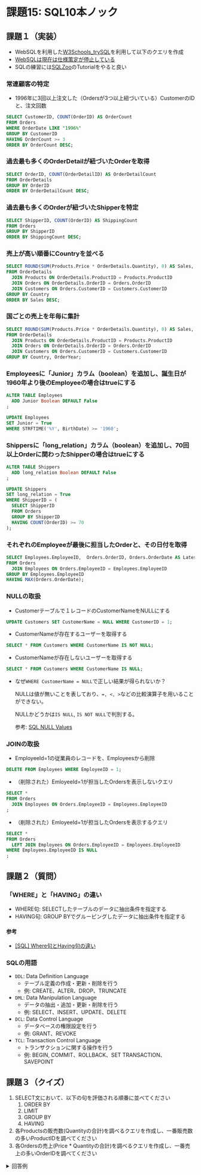 # 課題15: SQL10本ノック

## 課題１（実装）

- WebSQLを利用した[W3Schools_trySQL](https://www.w3schools.com/sql/trysql.asp?filename=trysql_select_all)を利用して以下のクエリを作成
- [WebSQLは現在は仕様策定が停止している](https://www.w3.org/TR/webdatabase/#status-of-this-document)
- SQLの練習には[SQLZoo](https://sqlzoo.net/wiki/SQL_Tutorial/ja)のTutorialをやると良い

### 常連顧客の特定
- 1996年に3回以上注文した（Ordersが3つ以上紐づいている）CustomerのIDと、注文回数
```sql
SELECT CustomerID, COUNT(OrderID) AS OrderCount 
FROM Orders
WHERE OrderDate LIKE "1996%" 
GROUP BY CustomerID 
HAVING OrderCount >= 3 
ORDER BY OrderCount DESC;
```


### 過去最も多くのOrderDetailが紐づいたOrderを取得
```sql
SELECT OrderID, COUNT(OrderDetailID) AS OrderDetailCount 
FROM OrderDetails 
GROUP BY OrderID 
ORDER BY OrderDetailCount DESC;
```


### 過去最も多くのOrderが紐づいたShipperを特定
```sql
SELECT ShipperID, COUNT(OrderID) AS ShippingCount 
FROM Orders 
GROUP BY ShipperID 
ORDER BY ShippingCount DESC;
```


### 売上が高い順番にCountryを並べる
```SQL
SELECT ROUND(SUM(Products.Price * OrderDetails.Quantity), 0) AS Sales, Customers.Country AS Country
FROM OrderDetails
  JOIN Products ON OrderDetails.ProductID = Products.ProductID
  JOIN Orders ON OrderDetails.OrderID = Orders.OrderID
  JOIN Customers ON Orders.CustomerID = Customers.CustomerID
GROUP BY Country
ORDER BY Sales DESC;
```


### 国ごとの売上を年毎に集計
```sql
SELECT ROUND(SUM(Products.Price * OrderDetails.Quantity), 0) AS Sales, STRFTIME('%Y', Orders.OrderDate) AS OrderYear, Customers.Country AS Country
FROM OrderDetails
  JOIN Products ON OrderDetails.ProductID = Products.ProductID
  JOIN Orders ON OrderDetails.OrderID = Orders.OrderID
  JOIN Customers ON Orders.CustomerID = Customers.CustomerID
GROUP BY Country, OrderYear;
```



### Employeesに「Junior」カラム（boolean）を追加し、誕生日が1960年より後のEmployeeの場合はtrueにする
```sql
ALTER TABLE Employees 
  ADD Junior Boolean DEFAULT False
;

UPDATE Employees
SET Junior = True
WHERE STRFTIME('%Y', BirthDate) >= '1960';
```


### Shippersに「long_relation」カラム（boolean）を追加し、70回以上Orderに関わったShipperの場合はtrueにする
```sql
ALTER TABLE Shippers 
  ADD long_relation Boolean DEFAULT False
;

UPDATE Shippers
SET long_relation = True
WHERE ShipperID = (
  SELECT ShipperID
  FROM Orders 
  GROUP BY ShipperID 
  HAVING COUNT(OrderID) >= 70
);
```


### それぞれのEmployeeが最後に担当したOrderと、その日付を取得
```sql
SELECT Employees.EmployeeID,  Orders.OrderID, Orders.OrderDate AS LatestOrderDate
FROM Orders
  JOIN Employees ON Orders.EmployeeID = Employees.EmployeeID
GROUP BY Employees.EmployeeID
HAVING MAX(Orders.OrderDate);
```


### NULLの取扱
- Customerテーブルで１レコードのCustomerNameをNULLにする

```sql
UPDATE Customers SET CustomerName = NULL WHERE CustomerID = 1;
```

- CustomerNameが存在するユーザーを取得する

```sql
SELECT * FROM Customers WHERE CustomerName IS NOT NULL;
```

- CustomerNameが存在しないユーザーを取得する
```sql
SELECT * FROM Customers WHERE CustomerName IS NULL;
```

- なぜ`WHERE CustomerName = NULL`で正しい結果が得られないか？

  NULLは値が無いことを表しており、`=, <, >`などの比較演算子を用いることができない。

  NULLかどうかは`IS NULL`, `IS NOT NULL`で判別する。

  参考: [SQL NULL Values](https://www.w3schools.com/sql/sql_null_values.asp)


### JOINの取扱
- EmployeeId=1の従業員のレコードを、Employeesから削除
```sql
DELETE FROM Employees WHERE EmployeeID = 1;
```

- （削除された）EmloyeeId=1が担当したOrdersを表示しないクエリ
```sql
SELECT *
FROM Orders 
  JOIN Employees ON Orders.EmployeeID = Employees.EmployeeID
;
```

- （削除された）EmloyeeId=1が担当したOrdersを表示するクエリ
```sql
SELECT *
FROM Orders 
  LEFT JOIN Employees ON Orders.EmployeeID = Employees.EmployeeID
WHERE Employees.EmployeeID IS NULL
;
```

## 課題２（質問）

### 「WHERE」と「HAVING」の違い
  - WHERE句: SELECTしたテーブルのデータに抽出条件を指定する
  - HAVING句: GROUP BYでグルーピングしたデータに抽出条件を指定する
#### 参考
- [[SQL] Where句とHaving句の違い](https://dev.classmethod.jp/articles/difference-where-and-having/)

### SQLの用語
  - `DDL`: Data Definition Language
    - テーブル定義の作成・更新・削除を行う
    - 例: CREATE、ALTER、DROP、TRUNCATE
  - `DML`: Data Manipulation Language
    - データの抽出・追加・更新・削除を行う
    - 例: SELECT、INSERT、UPDATE、DELETE
  - `DCL`: Data Control Language
    - データベースの権限設定を行う
    - 例: GRANT、REVOKE
  - `TCL`: Transaction Control Language
    - トランザクションに関する操作を行う
    - 例: BEGIN, COMMIT、ROLLBACK、SET TRANSACTION、SAVEPOINT


## 課題３（クイズ）

1. SELECT文において、以下の句を評価される順番に並べてください
   1. ORDER BY
   2. LIMIT
   3. GROUP BY
   4. HAVING
2. 各Productsの販売数(Quantityの合計)を調べるクエリを作成し、一番販売数の多いProductIDを調べてください
3. 各Ordersの売上(Price * Quantityの合計)を調べるクエリを作成し、一番売上の多いOrderIDを調べてください
<details>
  <summary>回答例</summary>

1. GROUP BY, HAVING, ORDER BY, LIMIT
2. ProductID: 31
    ```sql
    SELECT ProductID, SUM(Quantity) AS SalesNumbers
    FROM OrderDetails
    GROUP BY ProductID
    ORDER BY SalesNumbers DESC;
    ```
3. OrderID: 10372
    ```sql
    SELECT OrderID, ROUND(SUM(Products.Price * OrderDetails.Quantity), 0) AS Sales
    FROM OrderDetails
      JOIN Products ON OrderDetails.ProductID = Products.ProductID
    GROUP BY OrderID
    ORDER BY Sales DESC;
    ```


</details>
